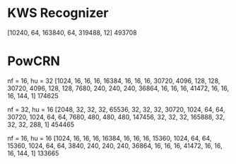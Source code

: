 # KWS Recognizer

[10240, 64, 163840, 64, 319488, 12]
493708

# PowCRN

nf = 16, hu = 32
[1024, 16, 16, 16, 16384, 16, 16, 16, 30720, 4096, 128, 128, 30720, 4096, 128, 128, 7680, 240, 240, 240, 36864, 16, 16, 16, 41472, 16, 16, 16, 144, 1]
174625

nf = 32, hu = 16
[2048, 32, 32, 32, 65536, 32, 32, 32, 30720, 1024, 64, 64, 30720, 1024, 64, 64, 7680, 480, 480, 480, 147456, 32, 32, 32, 165888, 32, 32, 32, 288, 1]
454465

nf = 16, hu = 16
[1024, 16, 16, 16, 16384, 16, 16, 16, 15360, 1024, 64, 64, 15360, 1024, 64, 64, 3840, 240, 240, 240, 36864, 16, 16, 16, 41472, 16, 16, 16, 144, 1]
133665
